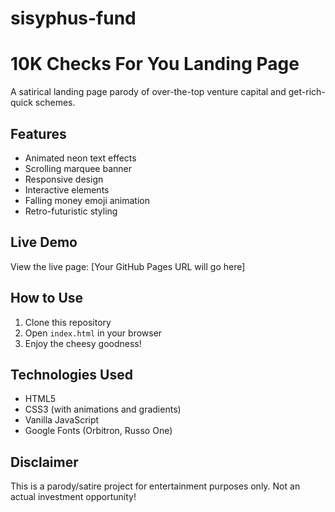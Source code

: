 # sisyphus-fund

# 10K Checks For You Landing Page

A satirical landing page parody of over-the-top venture capital and get-rich-quick schemes.

## Features
- Animated neon text effects
- Scrolling marquee banner
- Responsive design
- Interactive elements
- Falling money emoji animation
- Retro-futuristic styling

## Live Demo
View the live page: [Your GitHub Pages URL will go here]

## How to Use
1. Clone this repository
2. Open `index.html` in your browser
3. Enjoy the cheesy goodness!

## Technologies Used
- HTML5
- CSS3 (with animations and gradients)
- Vanilla JavaScript
- Google Fonts (Orbitron, Russo One)

## Disclaimer
This is a parody/satire project for entertainment purposes only. Not an actual investment opportunity!
